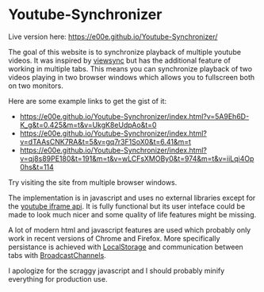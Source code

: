 # Youtube-Synchronizer
Live version here: https://e00e.github.io/Youtube-Synchronizer/

The goal of this website is to synchronize playback of multiple youtube videos. It was inspired by [viewsync](https://viewsync.net/) but has the additional feature of working in multiple tabs. This means you can synchronize playback of two videos playing in two browser windows which allows you to fullscreen both on two monitors.

Here are some example links to get the gist of it:
* https://e00e.github.io/Youtube-Synchronizer/index.html?v=5A9Eh6D-K_g&t=0.425&m=t&v=UkgK8eUdpAo&t=0
* https://e00e.github.io/Youtube-Synchronizer/index.html?v=dTAAsCNK7RA&t=5&v=gq7r3F1SoX0&t=6.41&m=t
* https://e00e.github.io/Youtube-Synchronizer/index.html?v=qj8s89PE180&t=191&m=t&v=wLCFsXMOBy0&t=974&m=t&v=iiLqi4Op0hs&t=114

Try visiting the site from multiple browser windows.

The implementation is in javascript and uses no external libraries except for the [youtube iframe api](https://developers.google.com/youtube/iframe_api_reference). It is fully functional but its user inteface could be made to look much nicer and some quality of life features might be missing.

A lot of modern html and javascript features are used which probably only work in recent versions of Chrome and Firefox. More specifically persistance is achieved with [LocalStorage](https://developer.mozilla.org/en-US/docs/Web/API/Storage) and communication between tabs with [BroadcastChannels](https://developer.mozilla.org/en-US/docs/Web/API/BroadcastChannel).

I apologize for the scraggy javascript and I should probably minify everything for production use.
